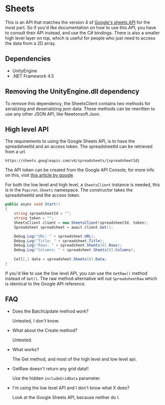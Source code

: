 # Sheets
This is an API that matches the version 4 of [Google's sheets API](https://developers.google.com/sheets/api/reference/rest/) for the most part. So if you'd like documentation on how to use this API, you have to consult their API instead, and use the C# bindings.
There is also a smaller high level layer on top, which is useful for people who just need to access the data from a 2D array.

## Dependencies
- UnityEngine
- .NET Framework 4.5

## Removing the UnityEngine.dll dependency
To remove this dependency, the SheetsClient contains two methods for serializing and deserializing json data. These methods can be rewritten to use any other JSON API, like Newtonsoft.Json.

## High level API
The requirements to using the Google Sheets API, is to have the spreadsheetId and an access token. The spreadsheetId can be retrieved from a url.

`https://sheets.googleapis.com/v4/spreadsheets/{spreadsheetId}`

The API token can be created from the Google API Console, for more info on this, visit [this article by google](https://cloud.google.com/docs/authentication/api-keys)

For both the low level and high level, a `SheetsClient` instance is needed, this is in the `Popcron.Sheets` namespace. The constructor takes the spreadsheetId and the access token.

```cs
public async void Start()
{
    string spreadsheetId = "";
    string token = "";
    SheetsClient client = new SheetsClient(spreadsheetId, token);
    Spreadsheet spreadsheet = await client.Get();

    Debug.Log("URL: " + spreadsheet.URL);
    Debug.Log("Title: " + spreadsheet.Title);
    Debug.Log("Rows: " + spreadsheet.Sheets[0].Rows);
    Debug.Log("Columns: " + spreadsheet.Sheets[0].Columns);
    
    Cell[,] data = spreadsheet.Sheets[0].Data;
}
```

If you'd like to use the low level API, you can use the `GetRaw()` method instead of `Get()`. The raw method alternative will out `SpreadsheetRaw` which is identical to the Google API reference.

## FAQ
- Does the BatchUpdate method work?

    Untested, I don't know.
- What about the Create method?

    Untested.
- What works?

    The Get method, and most of the high level and low level api.
- GetRaw doesn't return any grid data!!

    Use the hidden `includeGridData` parameter.
- I'm using the low level API and I don't know what X does?

    Look at the Google Sheets API, because neither do I.
